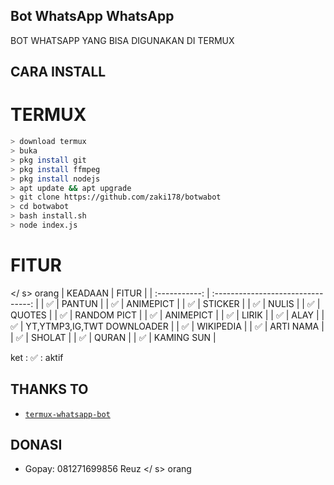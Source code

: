 ## Bot WhatsApp WhatsApp
BOT WHATSAPP YANG BISA DIGUNAKAN DI TERMUX







## CARA INSTALL
# TERMUX
```bash
> download termux
> buka
> pkg install git
> pkg install ffmpeg
> pkg install nodejs
> apt update && apt upgrade
> git clone https://github.com/zaki178/botwabot
> cd botwabot
> bash install.sh
> node index.js
```


# FITUR
</s>    </s>    </s>    </s>    </s>    </s>    </s>    </s>    </s>    </s>    </s>    </s>    </ s>    </s>    </s>    </s>    </s>    </s>    </s>    </s>    </s>    </s>    </s>    </s>   </s>    </s>    </s> orang </s>
| KEADAAN       |               FITUR     |
| :-----------: | :--------------------------------:  |
|       ✅       |    PANTUN                         |
|       ✅       | ANIMEPICT                         |
|       ✅       | STICKER                           |
|       ✅       | NULIS                             |
|       ✅       | QUOTES                            |
|       ✅       | RANDOM PICT                       |
|       ✅       | ANIMEPICT                         |
|       ✅       | LIRIK                             |
|       ✅       | ALAY                              |
|       ✅       | YT,YTMP3,IG,TWT DOWNLOADER        |
|       ✅       | WIKIPEDIA                         |
|       ✅       | ARTI NAMA                         |
|       ✅       | SHOLAT                            |
|       ✅       | QURAN                             |
|       ✅       | KAMING SUN                        |

ket : ✅ : aktif




## THANKS TO
* [`termux-whatsapp-bot`](https://github.com/fdciabdul/termux-whatsapp-bot)

## DONASI
* Gopay: 081271699856 Reuz
</s>  </s>  </s>  </s>  </s>  </s>  </s>  </s>  </s>  </s>  </s>  </s>  </ s>  </s>  </s>  </s>  </s>  </s>  </s>  </s>  </s>  </s>  </s>  </s>  </s>  </s>  </s> orang </s>
